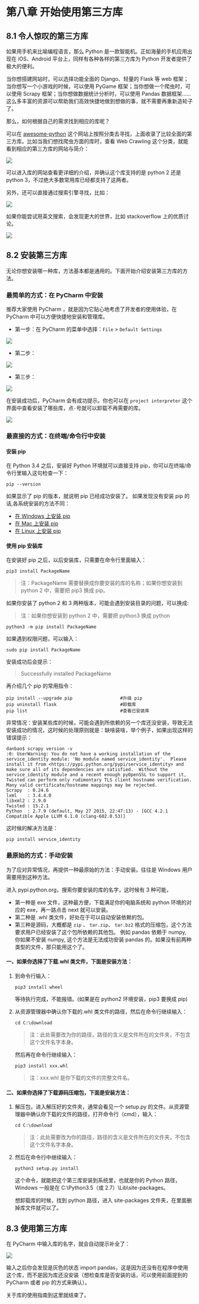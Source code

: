 # 第八章 开始使用第三方库

## 8.1 令人惊叹的第三方库

如果用手机来比喻编程语言，那么 Python 是一款智能机。正如海量的手机应用出现在 iOS、Android 平台上，同样有各种各样的第三方库为 Python 开发者提供了极大的便利。

当你想搭建网站时，可以选择功能全面的 Django、轻量的 Flask 等 web 框架；当你想写一个小游戏的时候，可以使用 PyGame 框架；当你想做一个爬虫时，可以使用 Scrapy 框架；当你想做数据统计分析时，可以使用 Pandas 数据框架……这么多丰富的资源可以帮助我们高效快捷地做到想做的事，就不需要再重新造轮子了。

那么，如何根据自己的需求找到相应的库呢？

可以在 [awesome-python](http://awesome-python.com) 这个网站上按照分类去寻找，上面收录了比较全面的第三方库。比如当我们想找爬虫方面的库时，查看 Web Crawling 这个分类，就能看到相应的第三方库的网站与简介：

![ ](img/00075.jpeg)

可以进入库的网站查看更详细的介绍，并确认这个库支持的是 python 2 还是 python 3，不过绝大多数常用库已经都支持了这两者。

另外，还可以直接通过搜索引擎寻找，比如：

![ ](img/00076.jpeg)

如果你能尝试用英文搜索，会发现更大的世界，比如 stackoverflow 上的优质讨论。

![ ](img/00077.jpeg)

## 8.2 安装第三方库

无论你想安装哪一种库，方法基本都是通用的。下面开始介绍安装第三方库的方法。

### 最简单的方式：在 PyCharm 中安装

推荐大家使用 PyCharm ，就是因为它贴心地考虑了开发者的使用体验，在 PyCharm 中可以方便快捷地安装和管理库。

*   第一步：在 PyCharm 的菜单中选择：`File` > `Default Settings`

![ ](img/00078.jpeg)

*   第二步：

![ ](img/00079.jpeg)

*   第三步：

![ ](img/00080.jpeg)

在安装成功后，PyCharm 会有成功提示。你也可以在 `project interpreter` 这个界面中查看安装了哪些库，点`-`号就可以卸载不再需要的库。

![ ](img/00081.jpeg)

### 最直接的方式：在终端/命令行中安装

#### 安装 pip

在 Python 3.4 之后，安装好 Python 环境就可以直接支持 pip，你可以在终端/命令行里输入这句检查一下：

```
pip --version
```

如果显示了 pip 的版本，就说明 pip 已经成功安装了。 如果发现没有安装 pip 的话,各系统安装的方法不同：

*   [在 Windows 上安装 pip](https://taizilongxu.gitbooks.io/stackoverflow-about-python/content/8/README.html)
*   [在 Mac 上安装 pip](https://www.mobibrw.com/p=1274)
*   [在 Linux 上安装 pip](http://pip-cn.readthedocs.org/en/latest/installing.html)

#### 使用 pip 安装库

在安装好 pip 之后，以后安装库，只需要在命令行里面输入：

```
pip3 install PackageName
```

> 注：PackageName 需要替换成你要安装的库的名称；如果你想安装到 python 2 中，需要把 pip3 换成 pip。

如果你安装了 python 2 和 3 两种版本，可能会遇到安装目录的问题，可以换成:

> 注：如果你想安装到 python 2 中，需要把 python3 换成 python

```
python3 -m pip install PackageName
```

如果遇到权限问题，可以输入：

```
sudo pip install PackageName
```

安装成功后会提示：

> Successfully installed PackageName

再介绍几个 pip 的常用指令：

```
pip install --upgrade pip                  #升级 pip
pip uninstall flask                        #卸载库
pip list                                   #查看已安装库
```

异常情况：安装某些库的时候，可能会遇到所依赖的另一个库还没安装，导致无法安装成功的情况，这时候的处理原则就是：缺啥装啥，举个例子，如果出现这样的错误提示：

```
danbao$ scrapy version -v 
:0: UserWarning: You do not have a working installation of the service_identity module: 'No module named service_identity'.  Please install it from <https://pypi.python.org/pypi/service_identity> and make sure all of its dependencies are satisfied.  Without the service_identity module and a recent enough pyOpenSSL to support it, Twisted can perform only rudimentary TLS client hostname verification.  Many valid certificate/hostname mappings may be rejected.
Scrapy  : 0.24.6 
lxml    : 3.4.4.0 
libxml2 : 2.9.0 
Twisted : 15.2.1 
Python  : 2.7.9 (default, May 27 2015, 22:47:13) - [GCC 4.2.1 Compatible Apple LLVM 6.1.0 (clang-602.0.53)]
```

这时候的解决方法是：

```
pip install service_identity
```

### 最原始的方式：手动安装

为了应对异常情况，再提供一种最原始的方法：手动安装。往往是 Windows 用户需要用到这种方法。

进入 pypi.python.org，搜索你要安装的库的名字，这时候有 3 种可能，

*   第一种是 exe 文件，这种最方便，下载满足你的电脑系统和 python 环境的对应的 exe，再一路点击 next 就可以安装。
*   第二种是 .whl 类文件，好处在于可以自动安装依赖的包。
*   第三种是源码，大概都是 `zip` 、 `tar.zip`、 `tar.bz2` 格式的压缩包，这个方法要求用户已经安装了这个包所依赖的其他包。 例如 pandas 依赖于 numpy, 你如果不安装 numpy, 这个方法是无法成功安装 pandas 的。如果没有前两种类型的文件，那只能用这个了。

#### 一、如果你选择了下载.whl 类文件，下面是安装方法：

1.  到命令行输入：

    ```
    pip3 install wheel
    ```

    等待执行完成，不能报错。(如果是在 python2 环境安装，pip3 要换成 pip)

2.  从资源管理器中确认你下载的.whl 类文件的路径，然后在命令行继续输入：

    ```
    cd C:\download
    ```

    > 注：此处需要改为你的路径，路径的含义是文件所在的文件夹，不包含这个文件名字本身。

    然后再在命令行继续输入：

    ```
    pip3 install xxx.whl
    ```

    > 注：xxx.whl 是你下载的文件的完整文件名。

#### 二、如果你选择了下载源码压缩包，下面是安装方法：

1.  解压包，进入解压好的文件夹，通常会看见一个 setup.py 的文件。从资源管理器中确认你下载的文件的路径，打开命令行（cmd），输入：

    ```
    cd C:\download
    ```

    > 注：此处需要改为你的路径，路径的含义是文件所在的文件夹，不包含这个文件名字本身。

2.  然后在命令行中继续输入：

    ```
    python3 setup.py install
    ```

    这个命令，就能把这个第三库安装到系统里，也就是你的 Python 路径，Windows 一般是在 C:\Python3.5（或 2.7）\Lib\site-packages。

    想卸载库的时候，找到 python 路径，进入 site-packages 文件夹，在里面删掉库文件就可以了。

## 8.3 使用第三方库

在 PyCharm 中输入库的名字，就会自动提示补全了：

![ ](img/00082.jpeg)

输入之后你会发现是灰色的状态 import pandas，这是因为还没有在程序中使用这个库，而不是因为库还没安装（想检查库是否安装的话，可以使用前面提到的 PyCharm 或者 pip 的方式来确认）。

关于库的使用指南到这里就结束了。